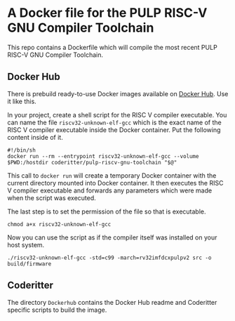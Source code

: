 # A Docker file for the PULP RISC-V GNU Compiler Toolchain

This repo contains a Dockerfile which will compile the most recent PULP RISC-V GNU Compiler Toolchain.

## Docker Hub

There is prebuild ready-to-use Docker images available on [Docker Hub](https://hub.docker.com/r/coderitter/pulp-riscv-gnu-toolchain). Use it like this.

In your project, create a shell script for the RISC V compiler executable. You can name the file `riscv32-unknown-elf-gcc` which is the exact name of the RISC V compiler executable inside the Docker container. Put the following content inside of it.

```
#!/bin/sh
docker run --rm --entrypoint riscv32-unknown-elf-gcc --volume $PWD:/hostdir coderitter/pulp-riscv-gnu-toolchain "$@"
```

This call to `docker run` will create a temporary Docker container with the current directory mounted into Docker container. It then executes the RISC V compiler executable and forwards any parameters which were made when the script was executed.

The last step is to set the permission of the file so that is executable.

```
chmod a+x riscv32-unknown-elf-gcc
```

Now you can use the script as if the compiler itself was installed on your host system.

```
./riscv32-unknown-elf-gcc -std=c99 -march=rv32imfdcxpulpv2 src -o build/firmware
```

## Coderitter

The directory `Dockerhub` contains the Docker Hub readme and Coderitter specific scripts to build the image.
